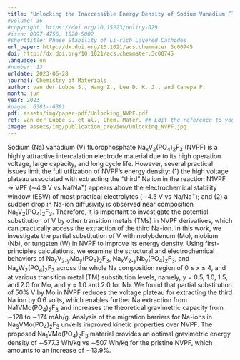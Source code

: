 ```yaml
---
title: "Unlocking the Inaccessible Energy Density of Sodium Vanadium Fluorophosphate Electrode Materials by Transition Metal Mixing"
#volume: 36
#copyright: https://doi.org/10.15223/policy-029
#issn: 0897-4756, 1520-5002
#shorttitle: Phase Stability of Li-rich Layered Cathodes
url_paper: http://dx.doi.org/10.1021/acs.chemmater.3c00745
doi: http://dx.doi.org/10.1021/acs.chemmater.3c00745
language: en
#number: 13
urldate: 2023-06-28 
journal: Chemistry of Materials
author: van der Lubbe S., Wang Z., Lee D. K. J., and Canepa P.
month: jun
year: 2023
#pages: 6381--6391
pdf: assets/img/paper-pdf/Unlocking_NVPF.pdf
ref: van der Lubbe S. et al., Chem. Mater. ## Edit the reference to yours
image: assets/img/publication_preview/Unlocking_NVPF.jpg
---
```


Sodium (Na) vanadium (V) fluorophosphate Na<sub>x</sub>V<sub>2</sub>(PO<sub>4</sub>)<sub>2</sub>F<sub>3</sub> (NVPF) is a highly attractive intercalation electrode material due to its high operation voltage, large capacity, and long cycle life. However, several practical issues limit the full utilization of NVPF’s energy density: (1) the high voltage plateau associated with extracting the “third” Na ion in the reaction N1VPF → VPF (∼4.9 V vs Na/Na<sup>+</sup>) appears above the electrochemical stability window (ESW) of most practical electrolytes (∼4.5 V vs Na/Na<sup>+</sup>); and (2) a sudden drop in Na-ion diffusivity is observed near composition Na<sub>1</sub>V<sub>2</sub>(PO<sub>4</sub>)<sub>2</sub>F<sub>3</sub>. Therefore, it is important to investigate the potential substitution of V by other transition metals (TMs) in NVPF derivatives, which can practically access the extraction of the third Na-ion. In this work, we investigate the partial substitution of V with molybdenum (Mo), niobium (Nb), or tungsten (W) in NVPF to improve its energy density. Using first-principles calculations, we examine the structural and electrochemical behaviors of Na<sub>x</sub>V<sub>2-y</sub>Mo<sub>y</sub>(PO<sub>4</sub>)<sub>2</sub>F<sub>3</sub>, Na<sub>x</sub>V<sub>2-y</sub>Nb<sub>y</sub>(PO<sub>4</sub>)<sub>2</sub>F<sub>3</sub>, and Na<sub>x</sub>W<sub>2</sub>(PO<sub>4</sub>)<sub>2</sub>F<sub>3</sub> across the whole Na composition region of 0 $\leq$ x $\leq$ 4, and at various transition metal (TM) substitution levels, namely, y = 0.5, 1.0, 1.5, and 2.0 for Mo, and y = 1.0 and 2.0 for Nb. We found that partial substitution of 50% V by Mo in NVPF reduces the voltage plateau for extracting the third Na ion by 0.6 volts, which enables further Na extraction from Na<suv>1</sub>VMo(PO<sub>4</sub>)<sub>2</sub>F<sub>3</sub> and increases the theoretical gravimetric capacity from ∼128 to ∼174 mAh/g. Analysis of the migration barriers for Na-ions in Na<sub>3</sub>VMo(PO<sub>4</sub>)<sub>2</sub>F<sub>3</sub> unveils improved kinetic properties over NVPF. The proposed Na<sub>1</sub>VMo(PO<sub>4</sub>)<sub>2</sub>F<sub>3</sub> material provides an optimal gravimetric energy density of ∼577.3 Wh/kg vs ∼507 Wh/kg for the pristine NVPF, which amounts to an increase of ∼13.9%.
